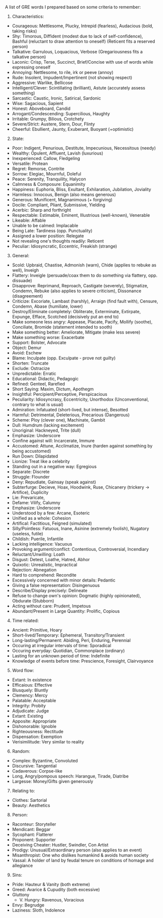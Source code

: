 A list of GRE words I prepared based on some criteria to remember:

1) Characteristics:
- Courageous: Mettlesome, Plucky, Intrepid (fearless), Audacious (bold, taking risks)
- Shy: Timorous, Diffident (modest due to lack of self-confidence), Bashful (reluctant to draw attention to oneself) (Reticent fits a reserved person)
- Talkative: Garrulous, Loquacious, Verbose (Gregariousness fits a talkative person)
- Laconic: Crisp, Terse, Succinct, Brief/Concise with use of words while expressing oneself
- Annoying: Nettlesome, to rile, irk or peeve (annoy)
- Rude: Insolent, Impudent/Impertinent (not showing respect)
- Aggressive: Warlike, Bellicose
- Intelligent/Clever: Scintillating (brilliant), Astute (accurately assess something)
- Sarcastic: Caustic, Ironic, Satirical, Sardonic
- Wise: Sagacious, Sapient
- Honest: Aboveboard, Candid
- Arrogant/Condescending: Supercilious, Haughty
- Irritable: Grumpy, Bilious, Crotchety
- Severe/Strict: Austere, Stern, Dour, Flinty
- Cheerful: Ebullient, Jaunty, Exuberant, Buoyant (+optimistic)

2) State:
- Poor: Indigent, Penurious, Destitute, Impecunious, Necessitous (needy)
- Wealthy: Opulent, Affluent, Lavish (luxurious)
- Inexperienced: Callow, Fledgeling
- Versatile: Protean
- Regret: Remorse, Contrite
- Sorrow: Elegiac, Mournful, Doleful
- Peace: Serenity, Tranquility, Halycon
- Calmness & Composure: Equanimity
- Happiness: Euphoria, Bliss, Exultant, Exhilaration, Jubilation, Joviality
- Harmless: Innocous, Benign (also means generous)
- Generous: Munificent, Magnanimous (+ forgiving)
- Docile: Compliant, Pliant, Submissive, Yielding
- Acerbic: Sharp and forthright
- Respectable: Estimable, Eminent, Illustrious (well-known), Venerable
- Likeable: Affable
- Unable to be calmed: Implacable
- Being Late: Tardiness (opp. Punctuality)
- Assigned a lower position: Relegate 
- Not revealing one's thoughts readily: Reticent
- Peculiar: Idiosyncratic, Eccentric, Freakish (strange)

3) General:
- Scold: Upbraid, Chastise, Admonish (warn), Chide (applies to rebuke as well), Inveigh
- Flattery: Inveigle (persuade/coax them to do something via flattery, opp. dissuade)
- Disapprove: Reprimand, Reproach, Castigate (severely), Stigmatize, Condemn, Rebuke (also applies to severe criticism), Dissonance (disagreement)
- Criticize: Excoriate, Lambast (harshly), Arraign (find fault with), Censure, Condemn, Abase (humiliate, lower)
- Destroy/Eliminate completely: Obliterate, Exterminate, Extirpate, Expunge, Efface, Scotched (decisively put an end to)
- Make someone less angry: Appease, Placate, Pacify, Mollify (soothe), Conciliate, Bromide (statement intended to sooth)
- Make something better: Ameliorate, Mitigate (make less severe)
- Make something worse: Exacerbate
- Support: Bolster, Advocate
- Object: Demur
- Avoid: Eschew
- Blame: Inculpate (opp. Exculpate - prove not guilty)
- Shorten: Truncate
- Exclude: Ostracize
- Unpredictable: Erratic
- Educational: Didactic, Pedagogic
- Refined: Genteel, Rarefied
- Short Saying: Maxim, Dictum, Apothegm
- Insightful: Percipient/Perceptive, Perspicacious
- Peculiarity: Idiosyncrasy, Eccentricity, Unorthodox (Unconventional, contrary to what is usual)
- Admiration: Infatuated (short-lived, but intense), Besotted
- Harmful: Detrimental, Deleterious, Precarious (Dangerous)
- Scheme: Ploy (clever one), Machinate, Gambit
- Dull: Humdrum (lacking excitement)
- Unoriginal: Hackneyed, Trite (dull)
- Emphasize: Underscore
- Confine against will: Incarcerate, Immure
- Accustomed: Attune, Acclimatize, Inure (harden against something by being accustomed)
- Run Down: Dilapidated
- Lionize: Treat like a celebrity
- Standing out in a negative way: Egregious
- Separate: Discrete
- Struggle: Flounder
- Deny: Repudiate, Gainsay (speak against)
- Subterfurge: Decieve, Hoax, Hoodwink, Ruse, Chicanery (trickery -> Artifice), Duplicity
- Lie: Prevaricate, 
- Defame: Vilify, Calumny 
- Emphasize: Underscore
- Understood by a few: Arcane, Esoteric
- Unified as a whole: Cohesion
- Artifical: Factitious, Feigned (simulated)
- Silly/Pointless: Fatuous, Inane, Asinine (extremely foolish), Nugatory (useless, futile)
- Childish: Puerile, Infantile
- Lacking intelligence: Vacuous
- Provoking argument/conflict: Contentious, Controversial, Incendiary
- Reluctant/Unwilling: Loath
- Disgust: Detest, Loathe, Hatred, Abhor
- Quixotic: Unrealistic, Impractical
- Rejection: Abnegation
- Hard to comprehend: Recondite
- Excessively concerned with minor details: Pedantic
- Giving a false representation: Disingenuous
- Describe/Display precisely: Delineate
- Refuse to change own's opinion: Dogmatic (highly opinionated), Obdurate (Stubborn)
- Acting without care: Prudent, Impetous
- Abundant/Present in Large Quantity: Prolific, Copious

4) Time related:
- Ancient: Primitive, Hoary
- Short-lived/Temporary: Ephemeral, Transitory/Transient
- Long-lasting/Permanent: Abiding, Peri, Enduring, Perennial
- Occuring at irregular intervals of time: Sporadical
- Occuring everyday: Quotidian, Commonplace (ordinary)
- Lasting for an unknown period of time: Indefinite
- Knowledge of events before time: Prescience, Foresight, Clairvoyance

5) Word flow:
- Extant: In existence
- Efficaious: Effective
- Blusquely: Bluntly
- Clemency: Mercy
- Palatable: Acceptable
- Integrity: Probity
- Adjudicate: Judge
- Extant: Existing
- Apposite: Appropriate
- Dishonorable: Ignoble
- Righteousness: Rectitude 
- Dispensation: Exemption
- Verisimilitude: Very similar to reality

6) Random:
- Complex: Byzantine, Convoluted
- Discursive: Tangential
- Cadaverous: Corpse-like
- Long, Angry/pompous speech: Harangue, Tirade, Diatribe 
- Largesse: Money/Gifts given generously

7) Relating to:
- Clothes: Sartorial
- Beauty: Aesthetics

8) Person:
- Raconteur: Storyteller
- Mendicant: Beggar
- Sycophant: Flatterer
- Proponent: Supporter
- Deceiving Cheater: Hustler, Swindler, Con Artist
- Prodigy: Unusual/Extraordinary person (also applies to an event)
- Misanthropist: One who dislikes humankind & avoids human society
- Vassal: A holder of land by feudal tenure on conditions of homage and allegiance

9) Sins: 
- Pride: Hauteur & Vanity (both extreme)
- Greed: Avarice & Cupudity (both excessive)
- Gluttony
  - V. Hungry: Ravenous, Voracious
- Envy: Begrudge
- Laziness: Sloth, Indolence
